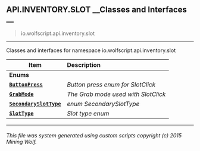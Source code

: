 ## API.INVENTORY.SLOT __Classes and Interfaces __

>io.wolfscript.api.inventory.slot

---

Classes and interfaces for namespace io.wolfscript.api.inventory.slot

Item | Description   
--- | :--- 
__Enums__|
__[`ButtonPress`](ButtonPress.md)__ | _Button press enum for SlotClick_ 
__[`GrabMode`](GrabMode.md)__ | _The Grab mode used with SlotClick_ 
__[`SecondarySlotType`](SecondarySlotType.md)__ | _enum SecondarySlotType_ 
__[`SlotType`](SlotType.md)__ | _Slot type enum_ 



---



###### This file was system generated using custom scripts copyright (c) 2015 Mining Wolf.
	

